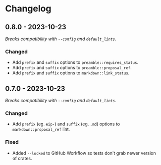 # Changelog

## 0.8.0 - 2023-10-23

_Breaks compatibility with `--config` and `default_lints`._

### Changed

- Add `prefix` and `suffix` options to `preamble::requires_status`.
- Add `prefix` and `suffix` options to `preamble::proposal_ref`.
- Add `prefix` and `suffix` options to `markdown::link_status`.

## 0.7.0 - 2023-10-23

_Breaks compatibility with `--config` and `default_lints`._

### Changed

- Add `prefix` (eg. `eip-`) and `suffix` (eg. `.md`) options to
  `markdown::proposal_ref` lint.

### Fixed

- Added `--locked` to GitHub Workflow so tests don't grab newer version of
  crates.
